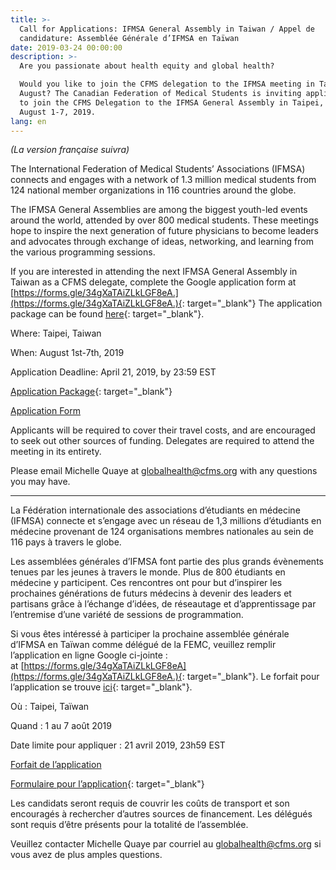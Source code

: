```yaml
---
title: >-
  Call for Applications: IFMSA General Assembly in Taiwan / Appel de
  candidature: Assemblée Générale d’IFMSA en Taïwan
date: 2019-03-24 00:00:00
description: >-
  Are you passionate about health equity and global health?

  Would you like to join the CFMS delegation to the IFMSA meeting in Taiwan this
  August? The Canadian Federation of Medical Students is inviting applications
  to join the CFMS Delegation to the IFMSA General Assembly in Taipei, Taiwan
  August 1-7, 2019.
lang: en
---
```


*(La version fran*&ccedil;*aise suivra)*

The International Federation of Medical Students’ Associations (IFMSA) connects and engages with a network of 1.3 million medical students from 124 national member organizations in 116 countries around the globe.

The IFMSA General Assemblies are among the biggest youth-led events around the world, attended by over 800 medical students. These meetings hope to inspire the next generation of future physicians to become leaders and advocates through exchange of ideas, networking, and learning from the various programming sessions.

If you are interested in attending the next IFMSA General Assembly in Taiwan as a CFMS delegate, complete the Google application form at [https://forms.gle/34gXaTAiZLkLGF8eA.](https://forms.gle/34gXaTAiZLkLGF8eA.){: target="_blank"} The application package can be found [here](https://docs.google.com/document/d/1ELyixjTM2jb_z0XqtWBe_VdUC9oWyxP08sWhgeVtO0A/edit?usp=sharing){: target="_blank"}.

Where: Taipei, Taiwan

When: August 1st-7th, 2019

Application Deadline: April 21, 2019, by 23:59 EST

[Application Package](https://docs.google.com/document/d/1ELyixjTM2jb_z0XqtWBe_VdUC9oWyxP08sWhgeVtO0A/edit?usp=sharing){: target="_blank"}

[Application Form](https://forms.gle/34gXaTAiZLkLGF8eA)

Applicants will be required to cover their travel costs, and are encouraged to seek out other sources of funding. Delegates are required to attend the meeting in its entirety.

Please email Michelle Quaye at [globalhealth@cfms.org](mailto:globalhealth@cfms.org) with any questions you may have.

----

La F&eacute;d&eacute;ration internationale des associations d’&eacute;tudiants en m&eacute;decine (IFMSA) connecte et s’engage avec un r&eacute;seau de 1,3 millions d’&eacute;tudiants en m&eacute;decine provenant de 124 organisations membres nationales au sein de 116 pays &agrave; travers le globe.

Les assembl&eacute;es g&eacute;n&eacute;rales d’IFMSA font partie des plus grands &eacute;v&egrave;nements tenues par les jeunes &agrave; travers le monde. Plus de 800 &eacute;tudiants en m&eacute;decine y participent. Ces rencontres ont pour but d’inspirer les prochaines g&eacute;n&eacute;rations de futurs m&eacute;decins &agrave; devenir des leaders et partisans gr&acirc;ce &agrave; l’&eacute;change d’id&eacute;es, de r&eacute;seautage et d’apprentissage par l’entremise d’une vari&eacute;t&eacute; de sessions de programmation.&nbsp;

Si vous &ecirc;tes int&eacute;ress&eacute; &agrave; participer la prochaine assembl&eacute;e g&eacute;n&eacute;rale d’IFMSA en Ta&iuml;wan comme d&eacute;l&eacute;gu&eacute; de la FEMC, veuillez remplir l’application en ligne Google ci-jointe : at&nbsp;[https://forms.gle/34gXaTAiZLkLGF8eA](https://forms.gle/34gXaTAiZLkLGF8eA.){: target="_blank"}. Le forfait pour l’application se trouve [ici](https://docs.google.com/document/d/1ELyixjTM2jb_z0XqtWBe_VdUC9oWyxP08sWhgeVtO0A/edit?usp=sharing){: target="_blank"}.

O&ugrave; : Taipei, Ta&iuml;wan

Quand : 1 au 7 ao&ucirc;t 2019

Date limite pour appliquer : 21 avril 2019, 23h59 EST

[Forfait de l’application](https://docs.google.com/document/d/1ELyixjTM2jb_z0XqtWBe_VdUC9oWyxP08sWhgeVtO0A/edit?usp=sharing)

[Formulaire pour l’application](https://forms.gle/34gXaTAiZLkLGF8eA){: target="_blank"}

Les candidats seront requis de couvrir les co&ucirc;ts de transport et son encourag&eacute;s &agrave; rechercher d’autres sources de financement. Les d&eacute;l&eacute;gu&eacute;s sont requis d’&ecirc;tre pr&eacute;sents pour la totalit&eacute; de l’assembl&eacute;e.

Veuillez contacter Michelle Quaye par courriel au [globalhealth@cfms.org](mailto:globalhealth@cfms.org) si vous avez de plus amples questions.